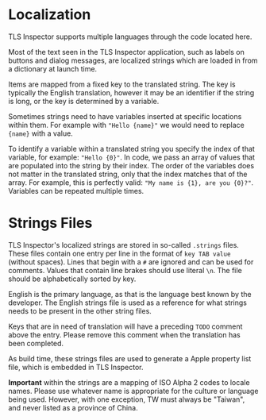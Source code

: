 # Localization

TLS Inspector supports multiple languages through the code located here.

Most of the text seen in the TLS Inspector application, such as labels on buttons and dialog
messages, are localized strings which are loaded in from a dictionary at launch time.

Items are mapped from a fixed key to the translated string. The key is typically the English
translation, however it may be an identifier if the string is long, or the key is determined by a 
variable.

Sometimes strings need to have variables inserted at specific locations within them. For example
with `"Hello {name}"` we would need to replace `{name}` with a value.

To identify a variable within a translated string you specify the index of that variable, for
example: `"Hello {0}"`. In code, we pass an array of values that are populated into the string by
their index. The order of the variables does not matter in the translated string, only that the
index matches that of the array. For example, this is perfectly valid:
`"My name is {1}, are you {0}?"`. Variables can be repeated multiple times.

# Strings Files

TLS Inspector's localized strings are stored in so-called `.strings` files. These files contain
one entry per line in the format of `key TAB value` (without spaces). Lines that begin with a `#`
are ignored and can be used for comments. Values that contain line brakes should use literal `\n`.
The file should be alphabetically sorted by key.

English is the primary language, as that is the language best known by the developer. The English
strings file is used as a reference for what strings needs to be present in the other string files.

Keys that are in need of translation will have a preceding `TODO` comment above the entry. Please
remove this comment when the translation has been completed.

As build time, these strings files are used to generate a Apple property list file, which is
embedded in TLS Inspector.

**Important** within the strings are a mapping of ISO Alpha 2 codes to locale names. Please use
whatever name is appropriate for the culture or language being used. However, with one exception,
TW must always be "Taiwan", and never listed as a province of China.
